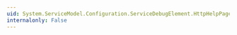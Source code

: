 ```yaml
---
uid: System.ServiceModel.Configuration.ServiceDebugElement.HttpHelpPageUrl
internalonly: False
---
```

